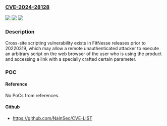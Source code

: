 ### [CVE-2024-28128](https://cve.mitre.org/cgi-bin/cvename.cgi?name=CVE-2024-28128)
![](https://img.shields.io/static/v1?label=Product&message=FitNesse&color=blue)
![](https://img.shields.io/static/v1?label=Version&message=releases%20prior%20to%2020220319%20&color=brightgreen)
![](https://img.shields.io/static/v1?label=Vulnerability&message=Cross-site%20scripting%20(XSS)&color=brightgreen)

### Description

Cross-site scripting vulnerability exists in FitNesse releases prior to 20220319, which may allow a remote unauthenticated attacker to execute an arbitrary script on the web browser of the user who is using the product and accessing a link with a specially crafted certain parameter.

### POC

#### Reference
No PoCs from references.

#### Github
- https://github.com/NaInSec/CVE-LIST

